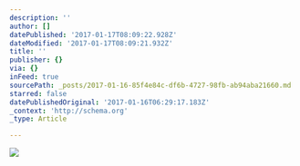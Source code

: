 ```yaml
---
description: ''
author: []
datePublished: '2017-01-17T08:09:22.928Z'
dateModified: '2017-01-17T08:09:21.932Z'
title: ''
publisher: {}
via: {}
inFeed: true
sourcePath: _posts/2017-01-16-85f4e84c-df6b-4727-98fb-ab94aba21660.md
starred: false
datePublishedOriginal: '2017-01-16T06:29:17.183Z'
_context: 'http://schema.org'
_type: Article

---
```

![](https://the-grid-user-content.s3-us-west-2.amazonaws.com/db06cd3a-134d-4bcc-8855-21e25fa968e8.jpg)